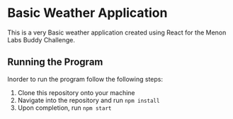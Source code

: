 # Basic Weather Application
This is a very Basic weather application created using React for the Menon Labs Buddy Challenge.

## Running the Program
Inorder to run the program follow the following steps:
1. Clone this repository onto your machine
2. Navigate into the repository and run `npm install`
3. Upon completion, run `npm start`
